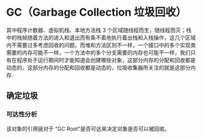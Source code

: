 # GC（Garbage Collection 垃圾回收）

其中程序计数器、虚拟机栈、本地方法栈 3 个区域随线程而生，随线程而灭；栈中的栈帧随着方法的进入和退出而有条不紊地执行着出栈和入栈操作，这几个区域内不需要过多考虑回收的问题。而堆和方法区则不一样，一个接口中的多个实现类需要的内存可能不一样，一个方法中的多个分支需要的内存也可能不一样，我们只有在程序处于运行期间时才能知道会创建哪些对象，这部分内存的分配和回收都是动态的，这部分内存的分配和回收都是动态的，垃圾收集器所关注的就是这部分内存.

## 确定垃圾

### 可达性分析

该对象的引用链对于 “GC Root”是否可达来决定对象是否可以被回收。

